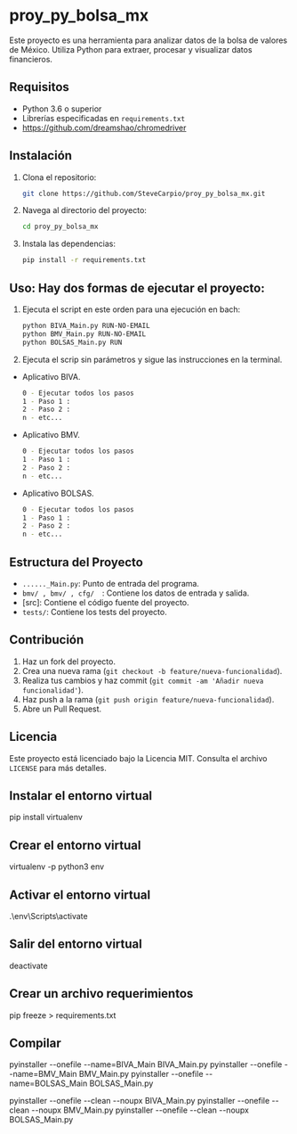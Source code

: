 # proy_py_bolsa_mx

Este proyecto es una herramienta para analizar datos de la bolsa de valores de México. Utiliza Python para extraer, procesar y visualizar datos financieros.

## Requisitos

- Python 3.6 o superior
- Librerías especificadas en `requirements.txt`
- https://github.com/dreamshao/chromedriver

## Instalación

1. Clona el repositorio:
    ```sh
    git clone https://github.com/SteveCarpio/proy_py_bolsa_mx.git
    ```
2. Navega al directorio del proyecto:
    ```sh
    cd proy_py_bolsa_mx
    ```
3. Instala las dependencias:
    ```sh
    pip install -r requirements.txt
    ```

## Uso: Hay dos formas de ejecutar el proyecto:

1. Ejecuta el script en este orden para una ejecución en bach:
    ```sh
    python BIVA_Main.py RUN-NO-EMAIL
    python BMV_Main.py RUN-NO-EMAIL
    python BOLSAS_Main.py RUN
    ```
2. Ejecuta el scrip sin parámetros y sigue las instrucciones en la terminal.

- Aplicativo BIVA.
    ```sh
    0 - Ejecutar todos los pasos
    1 - Paso 1 : 
    2 - Paso 2 : 
    n - etc...
    ```
- Aplicativo BMV.
    ```sh
    0 - Ejecutar todos los pasos
    1 - Paso 1 : 
    2 - Paso 2 :
    n - etc...
    ```
- Aplicativo BOLSAS.
    ```sh
    0 - Ejecutar todos los pasos
    1 - Paso 1 : 
    2 - Paso 2 :
    n - etc...
    ```
## Estructura del Proyecto

- `......_Main.py`: Punto de entrada del programa.
- `bmv/ , bmv/ , cfg/  `: Contiene los datos de entrada y salida.
- [src]: Contiene el código fuente del proyecto.
- `tests/`: Contiene los tests del proyecto.

## Contribución

1. Haz un fork del proyecto.
2. Crea una nueva rama (`git checkout -b feature/nueva-funcionalidad`).
3. Realiza tus cambios y haz commit (`git commit -am 'Añadir nueva funcionalidad'`).
4. Haz push a la rama (`git push origin feature/nueva-funcionalidad`).
5. Abre un Pull Request.

## Licencia

Este proyecto está licenciado bajo la Licencia MIT. Consulta el archivo `LICENSE` para más detalles.

## Instalar el entorno virtual
pip install virtualenv

## Crear el entorno virtual
virtualenv -p python3 env  

## Activar el entorno virtual
.\env\Scripts\activate

## Salir del entorno virtual
deactivate

## Crear un archivo requerimientos 
pip freeze > requirements.txt

## Compilar
pyinstaller --onefile --name=BIVA_Main BIVA_Main.py
pyinstaller --onefile --name=BMV_Main BMV_Main.py
pyinstaller --onefile --name=BOLSAS_Main BOLSAS_Main.py

pyinstaller --onefile --clean --noupx BIVA_Main.py
pyinstaller --onefile --clean --noupx BMV_Main.py
pyinstaller --onefile --clean --noupx BOLSAS_Main.py


